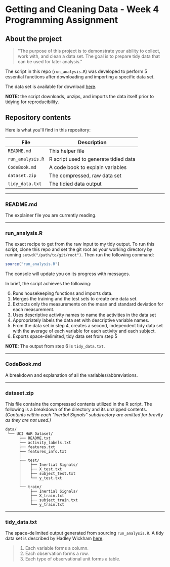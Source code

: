 # Getting and Cleaning Data - Week 4 Programming Assignment

## About the project

> "The purpose of this project is to demonstrate your ability to collect, work with, and clean a data set. The goal is to prepare tidy data that can be used for later analysis."

The script in this repo (`run_analysis.R`) was developed to perform 5 essential functions after downloading and importing a specific data set.



The data set is available for download [here](http://archive.ics.uci.edu/ml/datasets/Human+Activity+Recognition+Using+Smartphones). 


**NOTE:** the script downloads, unzips, and imports the data itself prior to tidying for reproducibility.

## Repository contents

Here is what you'll find in this repository:


File | Description
-|-
`README.md` | This helper file
`run_analysis.R` | R script used to generate tidied data
`CodeBook.md` | A code book to explain variables
`dataset.zip` | The compressed, raw data set
`tidy_data.txt` | The tidied data output

***

### README.md

The explainer file you are currently reading.

***

### run_analysis.R

The exact recipe to get from the raw input to my tidy output. To run this script, clone this repo and set the git root as your working directory by running `setwd("/path/to/git/root")`. Then run the following command:

```r
source("run_analysis.R")
```

The console will update you on its progress with messages.

In brief, the script achieves the following:

0. Runs housekeeping functions and imports data.
1. Merges the training and the test sets to create one data set.
2. Extracts only the measurements on the mean and standard deviation for each measurement. 
3. Uses descriptive activity names to name the activities in the data set
4. Appropriately labels the data set with descriptive variable names. 
5. From the data set in step 4, creates a second, independent tidy data set with the average of each variable for each activity and each subject.
6. Exports space-delimited, tidy data set from step 5

**NOTE**: The output from step 6 is `tidy_data.txt`.

***

### CodeBook.md

A breakdown and explanation of all the variables/abbreviations.

***

### dataset.zip

This file contains the compressed contents utilized in the R script. The following is a breakdown of the directory and its unzipped contents. *(Contents within each "Inertial Signals" subdirectory are omitted for brevity as they are not used.)*

```
data/
 └── UCI HAR Dataset/
      ├── README.txt
      ├── activity_labels.txt
      ├── features.txt
      ├── features_info.txt
      │
      ├── test/
      │    ├── Inertial Signals/
      │    ├── X_test.txt
      │    ├── subject_test.txt
      │    └── y_test.txt
      │
      └── train/
           ├── Inertial Signals/
           ├── X_train.txt
           ├── subject_train.txt
           └── y_train.txt
```

***

### tidy_data.txt

The space-delimited output generated from sourcing `run_analysis.R`. A tidy data set is described by Hadley Wickham [here](http://vita.had.co.nz/papers/tidy-data.pdf).

> 1. Each variable forms a column.
> 2. Each observation forms a row.
> 3. Each type of observational unit forms a table.
